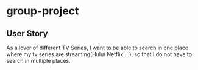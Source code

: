 # group-project

## User Story

As a lover of different TV Series, I want to be able to search in one place where my tv series are streaming(Hulu/ Netflix....), so that I do not have to search in multiple places.